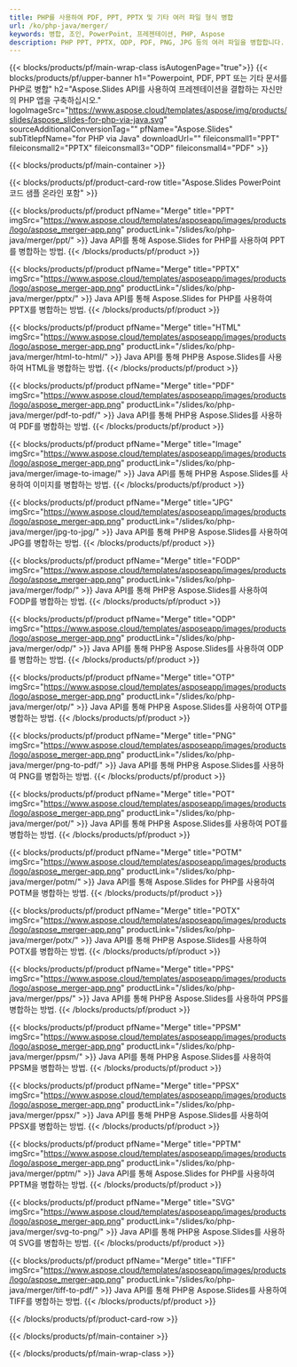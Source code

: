```yaml
---
title: PHP를 사용하여 PDF, PPT, PPTX 및 기타 여러 파일 형식 병합
url: /ko/php-java/merger/
keywords: 병합, 조인, PowerPoint, 프레젠테이션, PHP, Aspose
description: PHP PPT, PPTX, ODP, PDF, PNG, JPG 등의 여러 파일을 병합합니다.
---
```


{{< blocks/products/pf/main-wrap-class isAutogenPage="true">}}
{{< blocks/products/pf/upper-banner h1="Powerpoint, PDF, PPT 또는 기타 문서를 PHP로 병합" h2="Aspose.Slides API를 사용하여 프레젠테이션을 결합하는 자신만의 PHP 앱을 구축하십시오." logoImageSrc="https://www.aspose.cloud/templates/aspose/img/products/slides/aspose_slides-for-php-via-java.svg" sourceAdditionalConversionTag="" pfName="Aspose.Slides" subTitlepfName="for PHP via Java" downloadUrl="" fileiconsmall1="PPT" fileiconsmall2="PPTX" fileiconsmall3="ODP" fileiconsmall4="PDF" >}}

{{< blocks/products/pf/main-container >}}

{{< blocks/products/pf/product-card-row title="Aspose.Slides PowerPoint 코드 샘플 온라인 포함" >}}

{{< blocks/products/pf/product pfName="Merge" title="PPT" imgSrc="https://www.aspose.cloud/templates/asposeapp/images/products/logo/aspose_merger-app.png" productLink="/slides/ko/php-java/merger/ppt/" >}}
Java API를 통해 Aspose.Slides for PHP를 사용하여 PPT를 병합하는 방법.
{{< /blocks/products/pf/product >}}

{{< blocks/products/pf/product pfName="Merge" title="PPTX" imgSrc="https://www.aspose.cloud/templates/asposeapp/images/products/logo/aspose_merger-app.png" productLink="/slides/ko/php-java/merger/pptx/" >}}
Java API를 통해 Aspose.Slides for PHP를 사용하여 PPTX를 병합하는 방법.
{{< /blocks/products/pf/product >}}

{{< blocks/products/pf/product pfName="Merge" title="HTML" imgSrc="https://www.aspose.cloud/templates/asposeapp/images/products/logo/aspose_merger-app.png" productLink="/slides/ko/php-java/merger/html-to-html/" >}}
Java API를 통해 PHP용 Aspose.Slides를 사용하여 HTML을 병합하는 방법.
{{< /blocks/products/pf/product >}}

{{< blocks/products/pf/product pfName="Merge" title="PDF" imgSrc="https://www.aspose.cloud/templates/asposeapp/images/products/logo/aspose_merger-app.png" productLink="/slides/ko/php-java/merger/pdf-to-pdf/" >}}
Java API를 통해 PHP용 Aspose.Slides를 사용하여 PDF를 병합하는 방법.
{{< /blocks/products/pf/product >}}

{{< blocks/products/pf/product pfName="Merge" title="Image" imgSrc="https://www.aspose.cloud/templates/asposeapp/images/products/logo/aspose_merger-app.png" productLink="/slides/ko/php-java/merger/image-to-image/" >}}
Java API를 통해 PHP용 Aspose.Slides를 사용하여 이미지를 병합하는 방법.
{{< /blocks/products/pf/product >}}

{{< blocks/products/pf/product pfName="Merge" title="JPG" imgSrc="https://www.aspose.cloud/templates/asposeapp/images/products/logo/aspose_merger-app.png" productLink="/slides/ko/php-java/merger/jpg-to-jpg/" >}}
Java API를 통해 PHP용 Aspose.Slides를 사용하여 JPG를 병합하는 방법.
{{< /blocks/products/pf/product >}}

{{< blocks/products/pf/product pfName="Merge" title="FODP" imgSrc="https://www.aspose.cloud/templates/asposeapp/images/products/logo/aspose_merger-app.png" productLink="/slides/ko/php-java/merger/fodp/" >}}
Java API를 통해 PHP용 Aspose.Slides를 사용하여 FODP를 병합하는 방법.
{{< /blocks/products/pf/product >}}

{{< blocks/products/pf/product pfName="Merge" title="ODP" imgSrc="https://www.aspose.cloud/templates/asposeapp/images/products/logo/aspose_merger-app.png" productLink="/slides/ko/php-java/merger/odp/" >}}
Java API를 통해 PHP용 Aspose.Slides를 사용하여 ODP를 병합하는 방법.
{{< /blocks/products/pf/product >}}

{{< blocks/products/pf/product pfName="Merge" title="OTP" imgSrc="https://www.aspose.cloud/templates/asposeapp/images/products/logo/aspose_merger-app.png" productLink="/slides/ko/php-java/merger/otp/" >}}
Java API를 통해 PHP용 Aspose.Slides를 사용하여 OTP를 병합하는 방법.
{{< /blocks/products/pf/product >}}

{{< blocks/products/pf/product pfName="Merge" title="PNG" imgSrc="https://www.aspose.cloud/templates/asposeapp/images/products/logo/aspose_merger-app.png" productLink="/slides/ko/php-java/merger/png-to-pdf/" >}}
Java API를 통해 PHP용 Aspose.Slides를 사용하여 PNG를 병합하는 방법.
{{< /blocks/products/pf/product >}}

{{< blocks/products/pf/product pfName="Merge" title="POT" imgSrc="https://www.aspose.cloud/templates/asposeapp/images/products/logo/aspose_merger-app.png" productLink="/slides/ko/php-java/merger/pot/" >}}
Java API를 통해 PHP용 Aspose.Slides를 사용하여 POT를 병합하는 방법.
{{< /blocks/products/pf/product >}}

{{< blocks/products/pf/product pfName="Merge" title="POTM" imgSrc="https://www.aspose.cloud/templates/asposeapp/images/products/logo/aspose_merger-app.png" productLink="/slides/ko/php-java/merger/potm/" >}}
Java API를 통해 Aspose.Slides for PHP를 사용하여 POTM을 병합하는 방법.
{{< /blocks/products/pf/product >}}

{{< blocks/products/pf/product pfName="Merge" title="POTX" imgSrc="https://www.aspose.cloud/templates/asposeapp/images/products/logo/aspose_merger-app.png" productLink="/slides/ko/php-java/merger/potx/" >}}
Java API를 통해 PHP용 Aspose.Slides를 사용하여 POTX를 병합하는 방법.
{{< /blocks/products/pf/product >}}

{{< blocks/products/pf/product pfName="Merge" title="PPS" imgSrc="https://www.aspose.cloud/templates/asposeapp/images/products/logo/aspose_merger-app.png" productLink="/slides/ko/php-java/merger/pps/" >}}
Java API를 통해 PHP용 Aspose.Slides를 사용하여 PPS를 병합하는 방법.
{{< /blocks/products/pf/product >}}

{{< blocks/products/pf/product pfName="Merge" title="PPSM" imgSrc="https://www.aspose.cloud/templates/asposeapp/images/products/logo/aspose_merger-app.png" productLink="/slides/ko/php-java/merger/ppsm/" >}}
Java API를 통해 PHP용 Aspose.Slides를 사용하여 PPSM을 병합하는 방법.
{{< /blocks/products/pf/product >}}

{{< blocks/products/pf/product pfName="Merge" title="PPSX" imgSrc="https://www.aspose.cloud/templates/asposeapp/images/products/logo/aspose_merger-app.png" productLink="/slides/ko/php-java/merger/ppsx/" >}}
Java API를 통해 PHP용 Aspose.Slides를 사용하여 PPSX를 병합하는 방법.
{{< /blocks/products/pf/product >}}

{{< blocks/products/pf/product pfName="Merge" title="PPTM" imgSrc="https://www.aspose.cloud/templates/asposeapp/images/products/logo/aspose_merger-app.png" productLink="/slides/ko/php-java/merger/pptm/" >}}
Java API를 통해 Aspose.Slides for PHP를 사용하여 PPTM을 병합하는 방법.
{{< /blocks/products/pf/product >}}

{{< blocks/products/pf/product pfName="Merge" title="SVG" imgSrc="https://www.aspose.cloud/templates/asposeapp/images/products/logo/aspose_merger-app.png" productLink="/slides/ko/php-java/merger/svg-to-png/" >}}
Java API를 통해 PHP용 Aspose.Slides를 사용하여 SVG를 병합하는 방법.
{{< /blocks/products/pf/product >}}

{{< blocks/products/pf/product pfName="Merge" title="TIFF" imgSrc="https://www.aspose.cloud/templates/asposeapp/images/products/logo/aspose_merger-app.png" productLink="/slides/ko/php-java/merger/tiff-to-pdf/" >}}
Java API를 통해 PHP용 Aspose.Slides를 사용하여 TIFF를 병합하는 방법.
{{< /blocks/products/pf/product >}}

{{< /blocks/products/pf/product-card-row >}}

{{< /blocks/products/pf/main-container >}}
    
{{< /blocks/products/pf/main-wrap-class >}}